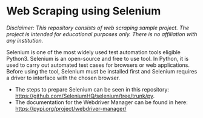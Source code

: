 # Web Scraping using Selenium 
*Disclaimer: This repository consists of web scraping sample project. The project is intended for educational purposes only. There is no affiliation with any institution.*

Selenium is one of the most widely used test automation tools eligible Python3. Selenium is an open-source and free to use tool. In Python, it is used to carry out automated test cases for browsers or web applications. Before using the tool, Selenium must be installed first and Selenium requires a driver to interface with the chosen browser. 
- The steps to prepare Selenium can be seen in this repository: https://github.com/SeleniumHQ/selenium/tree/trunk/py. 
- The documentation for the Webdriver Manager can be found in here: https://pypi.org/project/webdriver-manager/



